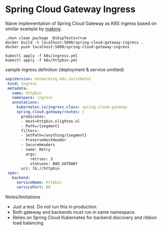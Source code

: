 # Spring Cloud Gateway Ingress
Naive implementation of Spring Cloud Gateway as K8S ingress based on similar example by [making](https://github.com/making/kubernetes-spring-cloud-gateway).


```
./mvn clean package -DskipTests=true
docker build -t localhost:5000/spring-cloud-gateway-ingress .
docker push localhost:5000/spring-cloud-gateway-ingress
```

```
kubectl apply -f k8s/ingress.yml
kubectl apply -f k8s/httpbin.yml
```


sample ingress definition (deployment & service omitted)

```yaml
aapiVersion: networking.k8s.io/v1beta1
 kind: Ingress
 metadata:
   name: httpbin
   namespace: ingress
   annotations:
     kubernetes.io/ingress.class: spring.cloud.gateway
     spring.cloud.gateway/routes: |
       predicates:
       - Host=httpbin.nlighten.nl
       - Path=/{segment}
       filters:
       - SetPath=/anything/{segment}
       - PreserveHostHeader
       - SecureHeaders
       - name: Retry
         args:
           retries: 3
           statuses: BAD_GATEWAY
       uri: lb://httpbin
 spec:
   backend:
     serviceName: httpbin
     servicePort: 80

```


Notes/limitations
* Just a test. Do not run this in production.
* Both gateway and backends must run in same namespace.
* Relies on Spring Cloud Kubernetes for backend discovery and ribbon load balancing
